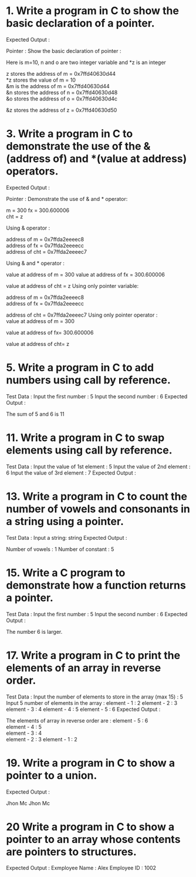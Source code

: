# 1. Write a program in C to show the basic declaration of a pointer.
Expected Output :

Pointer : Show the basic declaration of pointer :

Here is m=10, n and o are two integer variable and *z is an integer

z stores the address of m  = 0x7ffd40630d44                                                         
*z stores the value of m = 10                                                          
&m is the address of m = 0x7ffd40630d44                                              
&n stores the address of n = 0x7ffd40630d48                                                                  
&o  stores the address of o = 0x7ffd40630d4c

&z stores the address of z = 0x7ffd40630d50 


# 3. Write a program in C to demonstrate the use of the &(address of) and *(value at address) operators.
Expected Output :

Pointer : Demonstrate the use of & and * operator:
           
 m = 300
 fx = 300.600006           
 cht = z
           
Using & operator :  


 address of m = 0x7ffda2eeeec8    
 address of fx = 0x7ffda2eeeecc                                               
 address of cht = 0x7ffda2eeeec7  
                                                                               
Using & and * operator :

value at address of m = 300
value at address of fx = 300.600006
                                  
value at address of cht = z
Using only pointer variable:

 address of m = 0x7ffda2eeeec8    
 address of fx = 0x7ffda2eeeecc

 address of cht = 0x7ffda2eeeec7
Using only pointer operator :                          
value at address of m = 300

value at address of fx= 300.600006

value at address of cht= z

# 5. Write a program in C to add numbers using call by reference.
Test Data :
Input the first number : 5
Input the second number : 6
Expected Output :

The sum of 5 and 6  is 11

# 11. Write a program in C to swap elements using call by reference.
Test Data :
Input the value of 1st element : 5
Input the value of 2nd element : 6
Input the value of 3rd element : 7
Expected Output :

# 13. Write a program in C to count the number of vowels and consonants in a string using a pointer.
Test Data :
Input a string: string
Expected Output :

Number of vowels : 1
Number of constant : 5

# 15. Write a C program to demonstrate how a function returns a pointer.
Test Data :
Input the first number : 5
Input the second number : 6
Expected Output :

 The number 6 is larger. 

 # 17. Write a program in C to print the elements of an array in reverse order.
Test Data :
Input the number of elements to store in the array (max 15) : 5
Input 5 number of elements in the array :
element - 1 : 2
element - 2 : 3
element - 3 : 4
element - 4 : 5
element - 5 : 6
Expected Output :

 The elements of array in reverse order are :
 element - 5 : 6     
 element - 4 : 5     
 element - 3 : 4     
 element - 2 : 3
 element - 1 : 2  

 # 19. Write a program in C to show a pointer to a union.
Expected Output :

Jhon Mc Jhon Mc

# 20 Write a program in C to show a pointer to an array whose contents are pointers to structures.
Expected Output :
 Exmployee Name : Alex
 Employee ID :  1002
